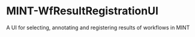 # MINT-WfResultRegistrationUI
A UI for selecting, annotating and registering results of workflows in MINT
